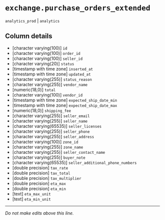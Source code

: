 # `exchange.purchase_orders_extended`
`analytics_prod` | `analytics`

## Column details
* [character varying(100)] `id`
* [character varying(100)] `order_id`
* [character varying(100)] `seller_id`
* [character varying(20)] `status`
* [timestamp with time zone] `inserted_at`
* [timestamp with time zone] `updated_at`
* [character varying(255)] `status_reason`
* [character varying(255)] `vendor_name`
* [numeric(18,0)] `total`
* [character varying(100)] `vendor_id`
* [timestamp with time zone] `expected_ship_date_min`
* [timestamp with time zone] `expected_ship_date_max`
* [numeric(18,0)] `shipping_fee`
* [character varying(255)] `seller_email`
* [character varying(255)] `seller_name`
* [character varying(65535)] `seller_licenses`
* [character varying(255)] `seller_phone`
* [character varying(255)] `seller_address`
* [character varying(100)] `zone_id`
* [character varying(255)] `zone_name`
* [character varying(255)] `seller_contact_name`
* [character varying(255)] `buyer_note`
* [character varying(65535)] `seller_additional_phone_numbers`
* [double precision] `tax_rate`
* [double precision] `tax_total`
* [double precision] `tax_multiplier`
* [double precision] `eta_max`
* [double precision] `eta_min`
* [text]      `eta_max_unit`
* [text]      `eta_min_unit`

-------------------------------------------------------------------------------
*Do not make edits above this line.*
